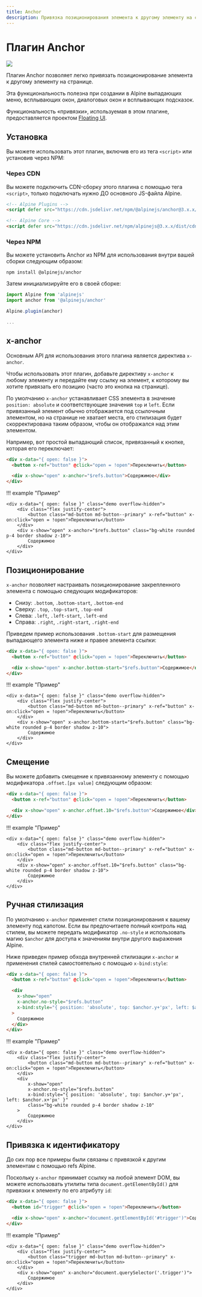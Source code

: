 ```yaml
---
title: Anchor
description: Привязка позиционирования элемента к другому элементу на странице.
---
```


# Плагин Anchor

![](https://alpinejs.dev/social_anchor.jpg)

Плагин Anchor позволяет легко привязать позиционирование элемента к другому элементу на странице.

Эта функциональность полезна при создании в Alpine выпадающих меню, всплывающих окон, диалоговых окон и всплывающих подсказок.

Функциональность «привязки», используемая в этом плагине, предоставляется проектом [Floating UI](https://floating-ui.com/).

<a name="installation"></a>

## Установка

Вы можете использовать этот плагин, включив его из тега `<script>` или установив через NPM:

### Через CDN

Вы можете подключить CDN-сборку этого плагина с помощью тега `<script>`, только подключать нужно ДО основного JS-файла Alpine.

```html
<!-- Alpine Plugins -->
<script defer src="https://cdn.jsdelivr.net/npm/@alpinejs/anchor@3.x.x/dist/cdn.min.js"></script>

<!-- Alpine Core -->
<script defer src="https://cdn.jsdelivr.net/npm/alpinejs@3.x.x/dist/cdn.min.js"></script>
```

### Через NPM

Вы можете установить Anchor из NPM для использования внутри вашей сборки следующим образом:

```shell
npm install @alpinejs/anchor
```

Затем инициализируйте его в своей сборке:

```js
import Alpine from 'alpinejs'
import anchor from '@alpinejs/anchor'

Alpine.plugin(anchor)

...
```

<a name="x-anchor"></a>

## x-anchor

Основным API для использования этого плагина является директива `x-anchor`.

Чтобы использовать этот плагин, добавьте директиву `x-anchor` к любому элементу и передайте ему ссылку на элемент, к которому вы хотите привязать его позицию (часто это кнопка на странице).

По умолчанию `x-anchor` устанавливает CSS элемента в значение `position: absolute` и соответствующие значения `top` и `left`. Если привязанный элемент обычно отображается под ссылочным элементом, но на странице не хватает места, его стилизация будет скорректирована таким образом, чтобы он отображался над этим элементом.

Например, вот простой выпадающий список, привязанный к кнопке, которая его переключает:

```html
<div x-data="{ open: false }">
  <button x-ref="button" @click="open = !open">Переключить</button>

  <div x-show="open" x-anchor="$refs.button">Содержимое</div>
</div>
```

!!! example "Пример"

    <div x-data="{ open: false }" class="demo overflow-hidden">
        <div class="flex justify-center">
            <button class="md-button md-button--primary" x-ref="button" x-on:click="open = !open">Переключить</button>
        </div>
        <div x-show="open" x-anchor="$refs.button" class="bg-white rounded p-4 border shadow z-10">
            Содержимое
        </div>
    </div>

<a name="positioning"></a>

## Позиционирование

`x-anchor` позволяет настраивать позиционирование закрепленного элемента с помощью следующих модификаторов:

- Снизу: `.bottom`, `.bottom-start`, `.bottom-end`
- Сверху: `.top`, `.top-start`, `.top-end`
- Слева: `.left`, `.left-start`, `.left-end`
- Справа: `.right`, `.right-start`, `.right-end`

Приведем пример использования `.bottom-start` для размещения выпадающего элемента ниже и правее элемента ссылки:

```html
<div x-data="{ open: false }">
  <button x-ref="button" @click="open = !open">Переключить</button>

  <div x-show="open" x-anchor.bottom-start="$refs.button">Содержимое</div>
</div>
```

!!! example "Пример"

    <div x-data="{ open: false }" class="demo overflow-hidden">
        <div class="flex justify-center">
            <button class="md-button md-button--primary" x-ref="button" x-on:click="open = !open">Переключить</button>
        </div>
        <div x-show="open" x-anchor.bottom-start="$refs.button" class="bg-white rounded p-4 border shadow z-10">
            Содержимое
        </div>
    </div>

<a name="offset"></a>

## Смещение

Вы можете добавить смещение к привязанному элементу с помощью модификатора `.offset.[px value]` следующим образом:

```html
<div x-data="{ open: false }">
  <button x-ref="button" @click="open = !open">Переключить</button>

  <div x-show="open" x-anchor.offset.10="$refs.button">Содержимое</div>
</div>
```

!!! example "Пример"

    <div x-data="{ open: false }" class="demo overflow-hidden">
        <div class="flex justify-center">
            <button class="md-button md-button--primary" x-ref="button" x-on:click="open = !open">Переключить</button>
        </div>
        <div x-show="open" x-anchor.offset.10="$refs.button" class="bg-white rounded p-4 border shadow z-10">
            Содержимое
        </div>
    </div>

<a name="manual-styling"></a>

## Ручная стилизация

По умолчанию `x-anchor` применяет стили позиционирования к вашему элементу под капотом. Если вы предпочитаете полный контроль над стилем, вы можете передать модификатор `.no-style` и использовать магию `$anchor` для доступа к значениям внутри другого выражения Alpine.

Ниже приведен пример обхода внутренней стилизации `x-anchor` и применения стилей самостоятельно с помощью `x-bind:style`:

```html
<div x-data="{ open: false }">
  <button x-ref="button" @click="open = !open">Переключить</button>

  <div
    x-show="open"
    x-anchor.no-style="$refs.button"
    x-bind:style="{ position: 'absolute', top: $anchor.y+'px', left: $anchor.x+'px' }"
  >
    Содержимое
  </div>
</div>
```

!!! example "Пример"

    <div x-data="{ open: false }" class="demo overflow-hidden">
        <div class="flex justify-center">
            <button class="md-button md-button--primary" x-ref="button" x-on:click="open = !open">Переключить</button>
        </div>
        <div
            x-show="open"
            x-anchor.no-style="$refs.button"
            x-bind:style="{ position: 'absolute', top: $anchor.y+'px', left: $anchor.x+'px' }"
            class="bg-white rounded p-4 border shadow z-10"
        >
            Содержимое
        </div>
    </div>

<a name="from-id"></a>

## Привязка к идентификатору

До сих пор все примеры были связаны с привязкой к другим элементам с помощью refs Alpine.

Поскольку `x-anchor` принимает ссылку на любой элемент DOM, вы можете использовать утилиты типа `document.getElementById()` для привязки к элементу по его атрибуту `id`:

```html
<div x-data="{ open: false }">
  <button id="trigger" @click="open = !open">Переключить</button>

  <div x-show="open" x-anchor="document.getElementById('#trigger')">Содержимое</div>
</div>
```

!!! example "Пример"

    <div x-data="{ open: false }" class="demo overflow-hidden">
        <div class="flex justify-center">
            <button class="trigger md-button md-button--primary" x-on:click="open = !open">Переключить</button>
        </div>
        <div x-show="open" x-anchor="document.querySelector('.trigger')">
            Содержимое
        </div>
    </div>
